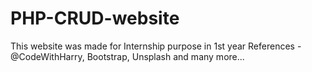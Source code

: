 # PHP-CRUD-website
This website was made for Internship purpose in 1st year
References - @CodeWithHarry, Bootstrap, Unsplash and many more...
